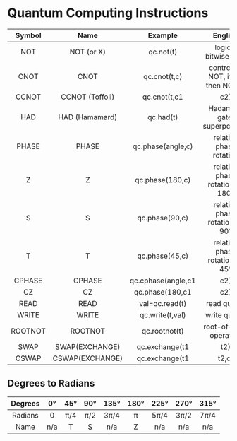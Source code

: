 # Quantum Computing Instructions

| Symbol | Name| Example| English| 
| :---: |:---:|:---:|:---:|
| NOT |  NOT (or X)  | qc.not(t)| logical bitwise NOT|
| CNOT    | CNOT | qc.cnot(t,c)| controlled NOT, if (c) then NOT(t)| 
| CCNOT    | CCNOT (Toffoli) | qc.cnot(t,c1|c2)| c, if (c1 AND c2) then NOT(t)| 
| HAD |  HAD (Hamamard)  | qc.had(t)| Hadamard gate, superposition|
| PHASE |  PHASE  | qc.phase(angle,c)| relative phase rotation|
| Z |  Z  | qc.phase(180,c)| relative phase rotation by 180°|
| S |  S  | qc.phase(90,c)| relative phase rotation by 90°|
| T |  T  | qc.phase(45,c)| relative phase rotation by 45°|
| CPHASE |  CPHASE | qc.cphase(angle,c1|c2)| conditional phase rotation|
| CZ |  CZ  | qc.phase(180,c1|c2)| conditional phase rotation by 180°|
| READ |  READ  | val=qc.read(t)| read quibits|
| WRITE |  WRITE  | qc.write(t,val)| write quibits|
| ROOTNOT |  ROOTNOT  | qc.rootnot(t)| root-of-NOT operation|
| SWAP |  SWAP(EXCHANGE)  | qc.exchange(t1|t2)| exchange two quibits|
| CSWAP |  CSWAP(EXCHANGE)  | qc.exchange(t1|t2,c)| conditional exchange of two quibits, if(c) the SWAP (t1,t2)|

## Degrees to Radians

| Degrees | 0° | 45° | 90° | 135° | 180° | 225° | 270° | 315° |
| :---: |:---:|:---:|:---:|:---:|:---:|:---:|:---:|:---: |
| Radians |  0  | π/4| π/2|3π/4| π |5π/4|3π/2|7π/4|
| Name    | n/a | T  | S  | n/a | Z | n/a | n/a | n/a |